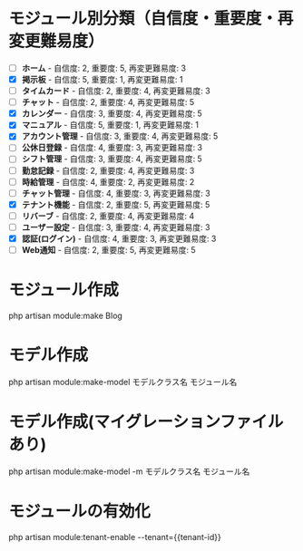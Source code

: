 # モジュール別分類（自信度・重要度・再変更難易度）

- [ ] **ホーム** - 自信度: 2, 重要度: 5, 再変更難易度: 3  
- [x] **掲示板** - 自信度: 5, 重要度: 1, 再変更難易度: 1  
- [ ] **タイムカード** - 自信度: 2, 重要度: 4, 再変更難易度: 3  
- [ ] **チャット** - 自信度: 2, 重要度: 4, 再変更難易度: 5  
- [x] **カレンダー** - 自信度: 3, 重要度: 4, 再変更難易度: 5  
- [x] **マニュアル** - 自信度: 5, 重要度: 1, 再変更難易度: 1  
- [x] **アカウント管理** - 自信度: 3, 重要度: 4, 再変更難易度: 5  
- [ ] **公休日登録** - 自信度: 4, 重要度: 3, 再変更難易度: 3  
- [ ] **シフト管理** - 自信度: 3, 重要度: 4, 再変更難易度: 5  
- [ ] **勤怠記録** - 自信度: 2, 重要度: 4, 再変更難易度: 3  
- [ ] **時給管理** - 自信度: 4, 重要度: 2, 再変更難易度: 2  
- [ ] **チャット管理** - 自信度: 4, 重要度: 3, 再変更難易度: 3  
- [x] **テナント機能** - 自信度: 2, 重要度: 5, 再変更難易度: 5  
- [ ] **リバーブ** - 自信度: 2, 重要度: 4, 再変更難易度: 4  
- [ ] **ユーザー設定** - 自信度: 3, 重要度: 4, 再変更難易度: 3  
- [x] **認証(ログイン)** - 自信度: 4, 重要度: 3, 再変更難易度: 3  
- [ ] **Web通知** - 自信度: 2, 重要度: 5, 再変更難易度: 5  

# モジュール作成
php artisan module:make Blog

# モデル作成
php artisan module:make-model モデルクラス名 モジュール名

# モデル作成(マイグレーションファイルあり)
php artisan module:make-model -m モデルクラス名 モジュール名

# モジュールの有効化
php artisan module:tenant-enable --tenant={{tenant-id}}